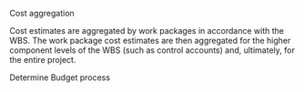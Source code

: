 Cost aggregation

Cost estimates are aggregated by work packages in accordance with the WBS. The work package cost estimates 
are then aggregated for the higher component levels of the WBS (such as control accounts) and, ultimately, for the 
entire project.


Determine Budget process

